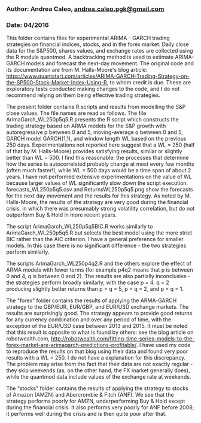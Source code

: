 ### Author: Andrea Caleo, andrea.caleo.pgk@gmail.com
### Date: 04/2016

This folder contains files for experimental ARIMA - GARCH trading strategies on financial indices, stocks, and in the forex market. Daily close data for the S&P500, shares values, and exchange rates are collected using the R module quantmod. A backtracking method is used to estimate ARIMA-GARCH models and forecast the next-day movement. The original code and its documentation are from M. Halls-Moore's blog article: https://www.quantstart.com/articles/ARIMA-GARCH-Trading-Strategy-on-the-SP500-Stock-Market-Index-Using-R, to whom credit is due. These are exploratory tests conducted making changes to the code, and I do not recommend relying on them being effective trading strategies.

The present folder contains R scripts and results from modelling the S&P close values. The file names are read as follows. The file ArimaGarch_WL250p5q5.R presents the R script which constructs the trading strategy based on ARMA models for the S&P growth with autoregressive p between 0 and 5, moving-average q between 0 and 5, GARCH model GARCH(1,1), and window length WL based on the previous 250 days. Experimentations not reported here suggest that a WL = 250 (half of that by M. Halls-Moore) provides satisfying results, similar or slightly better than WL = 500. I find this reasonable: the processes that determine how the series is autocorrelated probably change at most every few months (often much faster!), while WL = 500 days would be a time span of about 2 years. I have not performed extensive experimentations on the value of WL because larger values of WL significantly slow down the script execution. forecasts_WL250p5q5.csv and ReturnsWL250p5q5.png show the forecasts for the next day movement and the results for this strategy. As noted by M. Halls-Moore, the results of the strategy are very good during the financial crisis, in which there was presumably strong volatility correlation, but do not outperform Buy & Hold in more recent years.

The script ArimaGarch_WL250p5q5BIC.R works similarly to ArimaGarch_WL250p5q5.R but selects the best model using the more strict BIC rather than the AIC criterion. I have a general preference for smaller models. In this case there is no significant difference - the two strategies perform similarly.

The scripts ArimaGarch_WL250p4q2.R and the others explore the effect of ARMA models with fewer terms (for example p4q2 means that p is between 0 and 4, q is between 0 and 2). The results are also partially inconclusive - the strategies perform broadly similarly, with the case p = 4, q = 2 producing slightly better returns than p = q = 5, p = q = 2, and p = q = 1. 

The "forex" folder contains the results of applying the ARMA-GARCH strategy to the GBP/EUR, EUR/GBP, and EUR/USD exchange markets. The results are surprisingly good. The strategy appears to provide good returns for any currency combination and over any period of time, with the exception of the EUR/USD case between 2013 and 2015. It must be noted that this result is opposite to what is found by others: see the blog article on robotwealth.com, http://robotwealth.com/fitting-time-series-models-to-the-forex-market-are-arimagarch-predictions-profitable/. I have used my code to reproduce the results on that blog using their data and found very poor results with a WL = 250. I do not have a explanation for this discrepancy. The problem may arise from the fact that their data are not exactly regular - they skip weekends (as, on the other hand, the FX market generally does), while the quantmod data include values of the exchange rate at weekends. 

The "stocks" folder contains the results of applying the strategy to stocks of Amazon (AMZN) and Abercrombie & Fitch (ANF). We see that the strategy performs poorly for AMZN, underperforming Buy & Hold except during the financial crisis. It also performs very poorly for ANF before 2008; it performs well during the crisis and is then quite poor after that.


